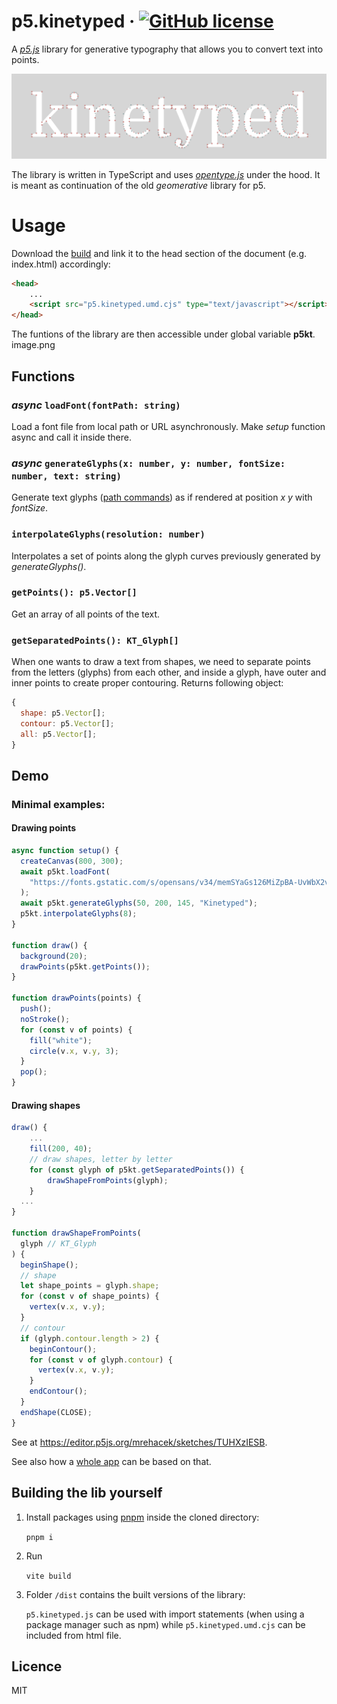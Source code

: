 # p5.kinetyped &middot; [![GitHub license](https://img.shields.io/badge/license-MIT-blue.svg?style=flat-square)](https://github.com/mrehacek/kinetyped/blob/main/LICENSE)

A [_p5.js_](https://github.com/processing/p5.js) library for generative typography that allows you to convert text into points.

![Opentype.js showcase](public/title.png)

The library is written in TypeScript and uses [_opentype.js_](https://github.com/opentypejs/opentype.js) under the hood. It is meant as continuation of the old _geomerative_ library for p5.

# Usage

Download the [build](dist/p5.kinetyped.umd.cjs) and link it to the head section of the document (e.g. index.html) accordingly:

```html
<head>
    ...
    <script src="p5.kinetyped.umd.cjs" type="text/javascript"></script>
</head>
```

The funtions of the library are then accessible under global variable __p5kt__.
image.png
## Functions
### _async_ ```loadFont(fontPath: string)```
Load a font file from local path or URL asynchronously. Make _setup_ function async and call it inside there.

### _async_ ```generateGlyphs(x: number, y: number, fontSize: number, text: string)```
Generate text glyphs ([path commands](https://github.com/opentypejs/opentype.js#path-commands)) as if rendered at position _x_ _y_ with _fontSize_. 

### ```interpolateGlyphs(resolution: number)```
Interpolates a set of points along the glyph curves previously generated by _generateGlyphs()_.

### ```getPoints(): p5.Vector[]```
Get an array of all points of the text.

### ```getSeparatedPoints(): KT_Glyph[]```
When one wants to draw a text from shapes, we need to separate points from the letters (glyphs) from each other, and inside a glyph, have outer and inner points to create proper contouring.
Returns following object:
```js
{
  shape: p5.Vector[];
  contour: p5.Vector[];
  all: p5.Vector[];
}
```

## Demo

### Minimal examples: 

#### Drawing points
```js
async function setup() {
  createCanvas(800, 300);
  await p5kt.loadFont(
    "https://fonts.gstatic.com/s/opensans/v34/memSYaGs126MiZpBA-UvWbX2vVnXBbObj2OVZyOOSr4dVJWUgsjr0C4nY1M2xLER.ttf"
  );
  await p5kt.generateGlyphs(50, 200, 145, "Kinetyped");
  p5kt.interpolateGlyphs(8);
}

function draw() {
  background(20);
  drawPoints(p5kt.getPoints());
}

function drawPoints(points) {
  push();
  noStroke();
  for (const v of points) {
    fill("white");
    circle(v.x, v.y, 3);
  }
  pop();
}
```

#### Drawing shapes ####
```js
draw() {
    ...
    fill(200, 40);
    // draw shapes, letter by letter
    for (const glyph of p5kt.getSeparatedPoints()) {
        drawShapeFromPoints(glyph);
    }
  ...
}

function drawShapeFromPoints(
  glyph // KT_Glyph
) {
  beginShape();
  // shape
  let shape_points = glyph.shape;
  for (const v of shape_points) {
    vertex(v.x, v.y);
  }
  // contour
  if (glyph.contour.length > 2) {
    beginContour();
    for (const v of glyph.contour) {
      vertex(v.x, v.y);
    }
    endContour();
  }
  endShape(CLOSE);
}
```

See at https://editor.p5js.org/mrehacek/sketches/TUHXzIESB.

See also how a [whole app](https://github.com/mrehacek/kinetyped) can be based on that.

## Building the lib yourself

1. Install packages using [pnpm](https://pnpm.io/installation) inside the cloned directory:

    ```pnpm i```

2. Run

    ```vite build```

3. Folder ```/dist``` contains the built versions of the library:

    ```p5.kinetyped.js``` can be used with import statements (when using a package manager such as npm) while ```p5.kinetyped.umd.cjs``` can be included from html file.

## Licence
  MIT

